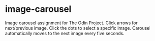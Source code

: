 # image-carousel

Image carousel assignment for The Odin Project. Click arrows for next/previous image. Click the dots to select a specific image. Carousel automatically moves to the next image every five seconds.

